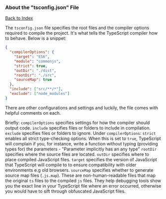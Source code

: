 <h3 id= 'tsconfig'>About the "tsconfig.json" File</h3>

[Back to Index](../_sidebar.md)

The `tsconfig.json` file specifies the root files and the compiler options required to compile the project. It's what tells the TypeScript compiler how to behave. Below is a snippet:

```json
{
  "compilerOptions": {
    "target": "ES6",
    "module": "commonjs",
    "strict": true,
    "outDir": "./dist",
    "rootDir": "./src",
    "sourceMap": true
  },
  "include": ["src/**/*"],
  "exclude": ["node_modules"]
}
```

There are other configurations and settings and luckily, the file comes with helpful comments on each.

Briefly:
`compilerOptions` specifies settings for how the compiler should output code.
`include` specifies files or folders to include in compilation.
`exclude` specifies files or folders to ignore.
Under `compilerOptions`:
`strict` enables all strict type-checking options. When this is set to `true`, TypeScript will complain if you, for instance, write a function without typing (providing types for) the parameters - "Parameter implicitly has an any type"
`rootDir` specifies where the source files are located.
`outDir` specifies where to place compiled JavaScript files.
`target` specifies the version of JavaScript that TypeScript will compile to to ensure compatibility with older environments e.g old browsers.
`sourceMap` specifies whether to generate source map files (`.js.map`). These are non-human-readable files that map the original `ts` files to the compiled `js` files. They help debugging tools show you the exact line in your TypeScript file where an error occurred, otherwise you would have to sift through obfuscated JavaScript files.
